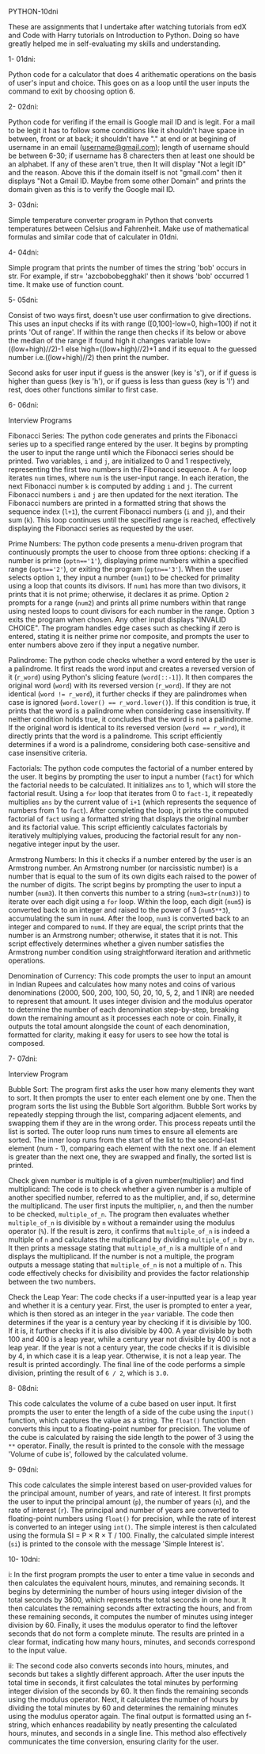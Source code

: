 PYTHON-10dni

These are assignments that I undertake after watching tutorials from edX and Code with Harry tutorials on Introduction to Python. Doing so have greatly helped me in self-evaluating my skills and understanding.

1- 01dni: 

Python code for a calculator that does 4 arithematic operations on the basis of user's input and choice. This goes on as a loop until the user inputs the command to exit by choosing option 6.

2- 02dni:

Python code for verifing if the email is Google mail ID and is legit. For a mail to be legit it has to follow some conditions like it shouldn't have space in between, front or at back; it shouldn't 
have "." at end or at begining of username in an email (username@gmail.com); length of username should be between 6-30; if username has 8 charecters then at least one should be an alphabet. If any of 
these aren't true, then It will display "Not a legit ID" and the reason. Above this if the domain itself is not "gmail.com" then it displays "Not a Gmail ID. Maybe from some other Domain" and prints the 
domain given as  this is to verify the Google mail ID.

3- 03dni:

Simple temperature converter program in Python that converts temperatures between Celsius and Fahrenheit. Make use of mathematical formulas and  similar code that of calculater in 01dni.

4- 04dni:

Simple program that prints the number of times the string 'bob' occurs in str. For example, if str= 'azcbobobegghakl' then it shows 'bob' occurred 1 time. It make use of function count.

5- 05dni:

Consist of two ways first, doesn't use user confirmation to give directions. This uses an input checks if its with range ([0,100]-low=0, high=100) if not it prints 'Out of range'. If within the range then 
checks if its below or above the median of the range if found high it changes variable low=((low+high)//2)-1 else high=((low+high)//2)+1 and if its equal to the guessed number i.e.((low+high)//2) then 
print the number.

Second asks for user input if guess is the answer (key is 's'), or if if guess is higher than guess (key is 'h'), or if guess is less than guess (key is 'l') and rest, does other functions similar to first 
case.

6- 06dni:

Interview Programs

Fibonacci Series: The python code generates and prints the Fibonacci series up to a specified range entered by the user. It begins by prompting the user to input the range until which the Fibonacci series should 
be printed. Two variables, `i` and `j`, are initialized to 0 and 1 respectively, representing the first two numbers in the Fibonacci sequence. A `for` loop iterates `num` times, where `num` is the user-input range. 
In each iteration, the next Fibonacci number `k` is computed by adding `i` and `j`. The current Fibonacci numbers `i` and `j` are then updated for the next iteration. The Fibonacci numbers are printed in a formatted 
string that shows the sequence index (`l+1`), the current Fibonacci numbers (`i` and `j`), and their sum (`k`). This loop continues until the specified range is reached, effectively displaying the Fibonacci series 
as requested by the user.

Prime Numbers: The python code presents a menu-driven program that continuously prompts the user to choose from three options: checking if a number is prime (`optn=='1'`), displaying prime numbers within a specified 
range (`optn=='2'`), or exiting the program (`optn=='3'`). When the user selects option `1`, they input a number (`num1`) to be checked for primality using a loop that counts its divisors. If `num1` has more than 
two divisors, it prints that it is not prime; otherwise, it declares it as prime. Option `2` prompts for a range (`num2`) and prints all prime numbers within that range using nested loops to count divisors for 
each number in the range. Option `3` exits the program when chosen. Any other input displays "INVALID CHOICE". The program handles edge cases such as checking if zero is entered, stating it is neither prime nor 
composite, and prompts the user to enter numbers above zero if they input a negative number.

Palindrome: The python code checks whether a word entered by the user is a palindrome. It first reads the word input and creates a reversed version of it (`r_word`) using Python's slicing feature (`word[::-1]`). 
It then compares the original word (`word`) with its reversed version (`r_word`). If they are not identical (`word != r_word`), it further checks if they are palindromes when case is ignored (`word.lower() ==
r_word.lower()`). If this condition is true, it prints that the word is a palindrome when considering case insensitivity. If neither condition holds true, it concludes that the word is not a palindrome. If the original
word is identical to its reversed version (`word == r_word`), it directly prints that the word is a palindrome. This script efficiently determines if a word is a palindrome, considering both case-sensitive and case
insensitive criteria.

Factorials: The python code computes the factorial of a number entered by the user. It begins by prompting the user to input a number (`fact`) for which the factorial needs to be calculated. It initializes `ans` to 1,
which will store the factorial result. Using a `for` loop that iterates from 0 to `fact-1`, it repeatedly multiplies `ans` by the current value of `i+1` (which represents the sequence of numbers from 1 to `fact`). After
completing the loop, it prints the computed factorial of `fact` using a formatted string that displays the original number and its factorial value. This script efficiently calculates factorials by iteratively multiplying
values, producing the factorial result for any non-negative integer input by the user.

Armstrong Numbers: In this it checks if a number entered by the user is an Armstrong number. An Armstrong number (or narcissistic number) is a number that is equal to the sum of its own digits each raised to the power of
the number of digits. The script begins by prompting the user to input a number (`num3`). It then converts this number to a string (`num3=str(num3)`) to iterate over each digit using a `for` loop. Within the loop, each 
digit (`num5`) is converted back to an integer and raised to the power of 3 (`num5**3`), accumulating the sum in `num4`. After the loop, `num3` is converted back to an integer and compared to `num4`. If they are equal, 
the script prints that the number is an Armstrong number; otherwise, it states that it is not. This script effectively determines whether a given number satisfies the Armstrong number condition using straightforward 
iteration and arithmetic operations.

Denomination of Currency: This code prompts the user to input an amount in Indian Rupees and calculates how many notes and coins of various denominations (2000, 500, 200, 100, 50, 20, 10, 5, 2, and 1 INR)
are needed to represent that amount. It uses integer division and the modulus operator to determine the number of each denomination step-by-step, breaking down the remaining amount as it processes each note or coin.
Finally, it outputs the total amount alongside the count of each denomination, formatted for clarity, making it easy for users to see how the total is composed.

7- 07dni:

Interview Program

Bubble Sort: The program first asks the user how many elements they want to sort. It then prompts the user to enter each element one by one. Then the program sorts the list using the Bubble Sort algorithm. Bubble Sort
works by repeatedly stepping through the list, comparing adjacent elements, and swapping them if they are in the wrong order. This process repeats until the list is sorted. The outer loop runs num times to ensure all
elements are sorted. The inner loop runs from the start of the list to the second-last element (num - 1), comparing each element with the next one. If an element is greater than the next one, they are swapped and finally,
the sorted list is printed.

Check given number is multiple is of a given number(multiplier) and find multiplicand: The code is to check whether a given number is a multiple of another specified number, referred to as the multiplier, and, if so,
determine the multiplicand. The user first inputs the multiplier, `n`, and then the number to be checked, `multiple_of_n`. The program then evaluates whether `multiple_of_n` is divisible by `n` without a remainder using
the modulus operator (`%`). If the result is zero, it confirms that `multiple_of_n` is indeed a multiple of `n` and calculates the multiplicand by dividing `multiple_of_n` by `n`. It then prints a message stating that
`multiple_of_n` is a multiple of `n` and displays the multiplicand. If the number is not a multiple, the program outputs a message stating that `multiple_of_n` is not a multiple of `n`. This code effectively checks for
divisibility and provides the factor relationship between the two numbers.

Check the Leap Year: The code checks if a user-inputted year is a leap year and whether it is a century year. First, the user is prompted to enter a year, which is then stored as an integer in the `year` variable. The
code then determines if the year is a century year by checking if it is divisible by 100. If it is, it further checks if it is also divisible by 400. A year divisible by both 100 and 400 is a leap year, while a century
year not divisible by 400 is not a leap year. If the year is not a century year, the code checks if it is divisible by 4, in which case it is a leap year. Otherwise, it is not a leap year. The result is printed
accordingly. The final line of the code performs a simple division, printing the result of `6 / 2`, which is `3.0`.

8- 08dni:

This code calculates the volume of a cube based on user input. It first prompts the user to enter the length of a side of the cube using the `input()` function, which captures the value as a string. The `float()` function
then converts this input to a floating-point number for precision. The volume of the cube is calculated by raising the side length to the power of 3 using the `**` operator. Finally, the result is printed to the console
with the message 'Volume of cube is', followed by the calculated volume.

9- 09dni:

This code calculates the simple interest based on user-provided values for the principal amount, number of years, and rate of interest. It first prompts the user to input the principal amount (`p`), the number of years
(`n`), and the rate of interest (`r`). The principal and number of years are converted to floating-point numbers using `float()` for precision, while the rate of interest is converted to an integer using `int()`. The
simple interest is then calculated using the formula  SI = P × R × T / 100. Finally, the calculated simple interest (`si`) is printed to the console with the message 'Simple Interest is'.

10- 10dni:

i: In the first program prompts the user to enter a time value in seconds and then calculates the equivalent hours, minutes, and remaining seconds. It begins by determining the number of hours using
integer division of the total seconds by 3600, which represents the total seconds in one hour. It then calculates the remaining seconds after extracting the hours, and from these remaining seconds, it computes the number
of minutes using integer division by 60. Finally, it uses the modulus operator to find the leftover seconds that do not form a complete minute. The results are printed in a clear format, indicating how many hours,
minutes, and seconds correspond to the input value.

ii: The second code also converts seconds into hours, minutes, and seconds but takes a slightly different approach. After the user inputs the total time in seconds, it first calculates the total minutes by
performing integer division of the seconds by 60. It then finds the remaining seconds using the modulus operator. Next, it calculates the number of hours by dividing the total minutes by 60 and determines the remaining
minutes using the modulus operator again. The final output is formatted using an f-string, which enhances readability by neatly presenting the calculated hours, minutes, and seconds in a single line. This method also
effectively communicates the time conversion, ensuring clarity for the user.

